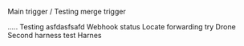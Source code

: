 Main trigger / Testing merge trigger

.....
Testing
asfdasfsafd
Webhook status
Locate forwarding try
Drone
Second harness test
Harnes 
